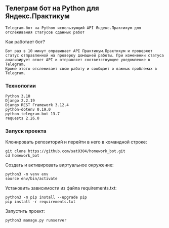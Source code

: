 ## Телеграм бот на Python для Яндекс.Практикум
```
Telegram-бот на Python использующий API Яндекс.Практикум для отслеживания статусов сданных работ
```
Как работает бот?
```
Бот раз в 10 минут опрашивает API Практикум.Практикум и проверяет статус отправленной на проверку домашней работы. При изменении статуса анализирует ответ API и отправляет соответствующее уведомление в Telegram.
Кроме этого отслеживает свою работу и сообщает о важных проблемах в Telegram.
```
### Технологии
```
Python 3.10
Django 2.2.19
Django REST Framework 3.12.4
python-dotenv 0.19.0
python-telegram-bot 13.7
requests 2.26.0
```
### Запуск проекта
Клонировать репозиторий и перейти в него в командной строке: 
```
git clone https://github.com/sat0304/homework_bot.git 
cd homework_bot
```
Cоздать и активировать виртуальное окружение: 
```
python3 -m venv env 
source env/bin/activate
```
Установить зависимости из файла requirements.txt: 
```
python3 -m pip install --upgrade pip 
pip install -r requirements.txt
```
Запустить проект: 
```
python3 manage.py runserver
```
